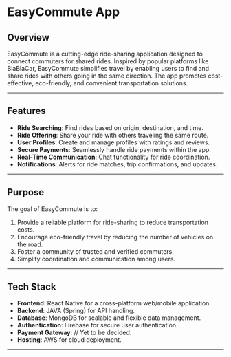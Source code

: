 # EasyCommute App

## Overview
EasyCommute is a cutting-edge ride-sharing application designed to connect commuters for shared rides. Inspired by popular platforms like BlaBlaCar, EasyCommute simplifies travel by enabling users to find and share rides with others going in the same direction. The app promotes cost-effective, eco-friendly, and convenient transportation solutions.

---

## Features
- **Ride Searching**: Find rides based on origin, destination, and time.
- **Ride Offering**: Share your ride with others traveling the same route.
- **User Profiles**: Create and manage profiles with ratings and reviews.
- **Secure Payments**: Seamlessly handle ride payments within the app.
- **Real-Time Communication**: Chat functionality for ride coordination.
- **Notifications**: Alerts for ride matches, trip confirmations, and updates.

---

## Purpose
The goal of EasyCommute is to:
1. Provide a reliable platform for ride-sharing to reduce transportation costs.
2. Encourage eco-friendly travel by reducing the number of vehicles on the road.
3. Foster a community of trusted and verified commuters.
4. Simplify coordination and communication among users.

---

## Tech Stack
- **Frontend**: React Native for a cross-platform web/mobile application.
- **Backend**: JAVA (Spring) for API handling.
- **Database**: MongoDB for scalable and flexible data management.
- **Authentication**: Firebase for secure user authentication.
- **Payment Gateway**: // Yet to be decided.
- **Hosting**: AWS for cloud deployment.

---